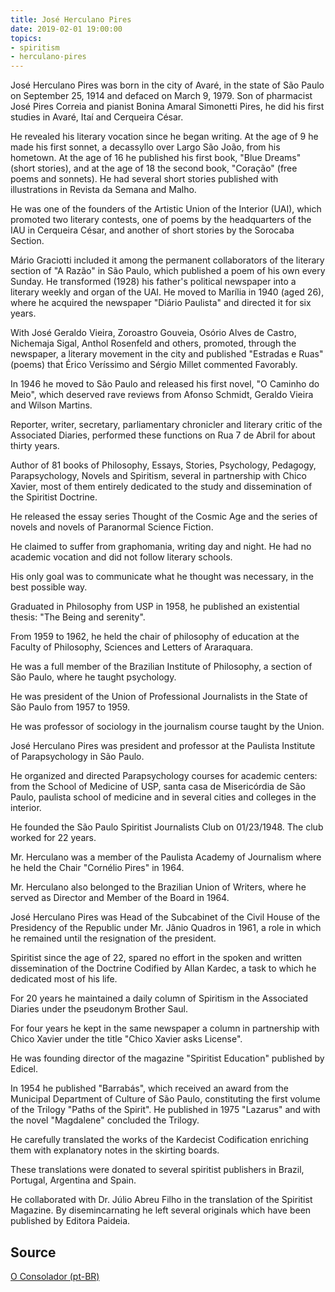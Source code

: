 ```yaml
---
title: José Herculano Pires
date: 2019-02-01 19:00:00
topics: 
- spiritism
- herculano-pires
---
```


José Herculano Pires was born in the city of Avaré, in the state of São Paulo on
September 25, 1914 and defaced on March 9, 1979. Son of pharmacist José Pires
Correia and pianist Bonina Amaral Simonetti Pires, he did his first studies in
Avaré, Itaí and Cerqueira César.

He revealed his literary vocation since he began writing. At the age of 9 he
made his first sonnet, a decassyllo over Largo São João, from his hometown. At
the age of 16 he published his first book, "Blue Dreams" (short stories), and at
the age of 18 the second book, "Coração" (free poems and sonnets). He had
several short stories published with illustrations in Revista da Semana and
Malho.

He was one of the founders of the Artistic Union of the Interior (UAI), which
promoted two literary contests, one of poems by the headquarters of the IAU in
Cerqueira César, and another of short stories by the Sorocaba Section.

Mário Graciotti included it among the permanent collaborators of the literary
section of "A Razão" in São Paulo, which published a poem of his own every
Sunday. He transformed (1928) his father's political newspaper into a literary
weekly and organ of the UAI. He moved to Marília in 1940 (aged 26), where he
acquired the newspaper "Diário Paulista" and directed it for six years.

With José Geraldo Vieira, Zoroastro Gouveia, Osório Alves de Castro, Nichemaja
Sigal, Anthol Rosenfeld and others, promoted, through the newspaper, a literary
movement in the city and published "Estradas e Ruas" (poems) that Érico
Veríssimo and Sérgio Millet commented Favorably.

In 1946 he moved to São Paulo and released his first novel, "O Caminho do Meio",
which deserved rave reviews from Afonso Schmidt, Geraldo Vieira and Wilson
Martins.

Reporter, writer, secretary, parliamentary chronicler and literary critic of the
Associated Diaries, performed these functions on Rua 7 de Abril for about thirty
years.

Author of 81 books of Philosophy, Essays, Stories, Psychology, Pedagogy,
Parapsychology, Novels and Spiritism, several in partnership with Chico Xavier,
most of them entirely dedicated to the study and dissemination of the Spiritist
Doctrine.

He released the essay series Thought of the Cosmic Age and the series of novels
and novels of Paranormal Science Fiction.

He claimed to suffer from graphomania, writing day and night. He had no academic
vocation and did not follow literary schools.

His only goal was to communicate what he thought was necessary, in the best
possible way.

Graduated in Philosophy from USP in 1958, he published an existential thesis:
"The Being and serenity".

From 1959 to 1962, he held the chair of philosophy of education at the Faculty
of Philosophy, Sciences and Letters of Araraquara.

He was a full member of the Brazilian Institute of Philosophy, a section of São
Paulo, where he taught psychology.

He was president of the Union of Professional Journalists in the State of São
Paulo from 1957 to 1959.

He was professor of sociology in the journalism course taught by the Union.

José Herculano Pires was president and professor at the Paulista Institute of
Parapsychology in São Paulo.

He organized and directed Parapsychology courses for academic centers: from the
School of Medicine of USP, santa casa de Misericórdia de São Paulo, paulista
school of medicine and in several cities and colleges in the interior.

He founded the São Paulo Spiritist Journalists Club on 01/23/1948. The club
worked for 22 years.

Mr. Herculano was a member of the Paulista Academy of Journalism where he held
the Chair "Cornélio Pires" in 1964.

Mr. Herculano also belonged to the Brazilian Union of Writers, where he served
as Director and Member of the Board in 1964.

José Herculano Pires was Head of the Subcabinet of the Civil House of the
Presidency of the Republic under Mr. Jânio Quadros in 1961, a role in which he
remained until the resignation of the president. 

Spiritist since the age of 22, spared no effort in the spoken and written
dissemination of the Doctrine Codified by Allan Kardec, a task to which he
dedicated most of his life.

For 20 years he maintained a daily column of Spiritism in the Associated Diaries
under the pseudonym Brother Saul.

For four years he kept in the same newspaper a column in partnership with Chico
Xavier under the title "Chico Xavier asks License".

He was founding director of the magazine "Spiritist Education" published by
Edicel.

In 1954 he published "Barrabás", which received an award from the Municipal
Department of Culture of São Paulo, constituting the first volume of the Trilogy
"Paths of the Spirit". He published in 1975 "Lazarus" and with the novel
"Magdalene" concluded the Trilogy.

He carefully translated the works of the Kardecist Codification enriching them
with explanatory notes in the skirting boards.

These translations were donated to several spiritist publishers in Brazil,
Portugal, Argentina and Spain.

He collaborated with Dr. Júlio Abreu Filho in the translation of the Spiritist
Magazine. By disemincarnating he left several originals which have been
published by Editora Paideia. 

## Source
[O Consolador (pt-BR)](http://www.oconsolador.com.br/linkfixo/biografias/joseherculanopires.html)

